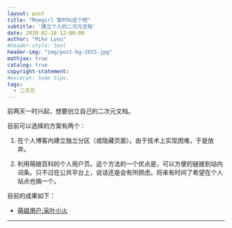 ```yaml
---
layout: post
title: "Moegirl 暂时叫这个吧"
subtitle: '建立个人的二次元文档'
date: 2020-02-18 12:00:00
author: "Mike Lyou"
#header-style: text
header-img: "img/post-bg-2015.jpg"
mathjax: true
catalog: true
copyright-statement:
#excerpt: Some tips.
tags:
  - 二次元
---
```


<!-- more -->

前两天一时兴起，想要创立自己的二次元文档。

目前可以选择的方案有两个：

1. 在个人博客内建立独立分区（或隐藏页面）。由于技术上实现困难，于是放弃。

2. 利用萌娘百科的个人用户页。这个方法的一个优点是，可以方便的链接到站内词条。只不过在公共平台上，说话还是会有所顾虑。将来有时间了希望在个人站点也搞一个。

目前的成果如下：

- [萌娘用户:采叶小火](https://zh.moegirl.org/User:%E9%87%87%E5%8F%B6%E5%B0%8F%E7%81%AB)


------------
